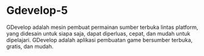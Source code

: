 # Gdevelop-5
GDevelop adalah mesin pembuat permainan sumber terbuka lintas platform, yang didesain untuk siapa saja, dapat diperluas, cepat, dan mudah untuk dipelajari. GDevelop adalah aplikasi pembuatan game bersumber terbuka, gratis, dan mudah.
